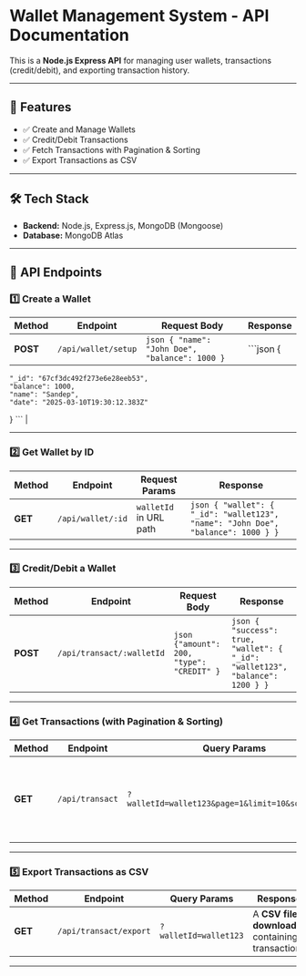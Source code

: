 # Wallet Management System - API Documentation

This is a **Node.js Express API** for managing user wallets, transactions (credit/debit), and exporting transaction history.

---

## 🚀 Features
- ✅ Create and Manage Wallets
- ✅ Credit/Debit Transactions
- ✅ Fetch Transactions with Pagination & Sorting
- ✅ Export Transactions as CSV

---

## 🛠️ **Tech Stack**
- **Backend:** Node.js, Express.js, MongoDB (Mongoose)
- **Database:** MongoDB Atlas
---

## 📌 **API Endpoints**

### **1️⃣ Create a Wallet**
| Method | Endpoint | Request Body | Response |
|--------|---------|--------------|----------|
| **POST** | `/api/wallet/setup` | ```json { "name": "John Doe", "balance": 1000 } ``` | ```json {
    "_id": "67cf3dc492f273e6e28eeb53",
    "balance": 1000,
    "name": "Sandep",
    "date": "2025-03-10T19:30:12.383Z"
} ``` |

---

### **2️⃣ Get Wallet by ID**
| Method | Endpoint | Request Params | Response |
|--------|---------|----------------|----------|
| **GET** | `/api/wallet/:id` | `walletId` in URL path | ```json { "wallet": { "_id": "wallet123", "name": "John Doe", "balance": 1000 } } ``` |

---

### **3️⃣ Credit/Debit a Wallet**
| Method | Endpoint | Request Body | Response |
|--------|---------|--------------|----------|
| **POST** | `/api/transact/:walletId` | ```json {"amount": 200, "type": "CREDIT" } ``` | ```json { "success": true, "wallet": { "_id": "wallet123", "balance": 1200 } } ``` |

---

### **4️⃣ Get Transactions (with Pagination & Sorting)**
| Method | Endpoint | Query Params | Response |
|--------|---------|--------------|----------|
| **GET** | `/api/transact` | `?walletId=wallet123&page=1&limit=10&sort=amount` | ```json { "transactions": [ { "amount": 200, "type": "CREDIT", "balance": 1200, "createdAt": "2025-03-10T15:52:23.391Z" } ] } ``` |

---

### **5️⃣ Export Transactions as CSV**
| Method | Endpoint | Query Params | Response |
|--------|---------|--------------|----------|
| **GET** | `/api/transact/export` | `?walletId=wallet123` | A **CSV file download** containing transactions |

---
